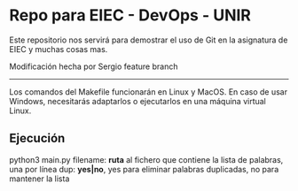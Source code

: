 # Repo para EIEC - DevOps - UNIR

Este repositorio nos servirá para demostrar el uso de Git en la asignatura de EIEC y muchas cosas mas.

Modificación hecha por Sergio
  feature branch

---

Los comandos del Makefile funcionarán en Linux y MacOS. En caso de usar Windows, necesitarás adaptarlos o ejecutarlos en una máquina virtual Linux.

## Ejecución

python3 main.py <filename> <dup>
  filename: **ruta** al fichero que contiene la lista de palabras, una por línea
  dup: **yes|no**, yes para eliminar palabras duplicadas, no para mantener la lista
